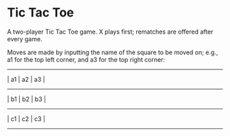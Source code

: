 # Tic Tac Toe

A two-player Tic Tac Toe game. X plays first; rematches are offered after every game.

Moves are made by inputting the name of the square to be moved on; e.g., a1 for the top left corner, and a3 for the top right corner:

----------------

| a1 | a2 | a3 |

----------------

| b1 | b2 | b3 |

----------------

| c1 | c2 | c3 |

----------------